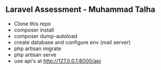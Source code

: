 

##  Laravel Assessment - Muhammad Talha


- Clone this repo
- composer install
- composer dump-autoload
- create database and configure env (mail server)
- php artisan migrate
- php artisan serve
- use api's at http://127.0.0.1:8000/api
